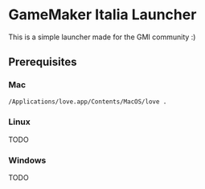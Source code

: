 # GameMaker Italia Launcher

This is a simple launcher made for the GMI community :)

## Prerequisites

### Mac

```bash
/Applications/love.app/Contents/MacOS/love .
```

### Linux

TODO

### Windows

TODO

